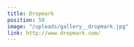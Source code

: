 ```yaml
---
title: Dropmark
position: 58
image: "/uploads/gallery__dropmark.jpg"
link: http://www.dropmark.com/
---
```


